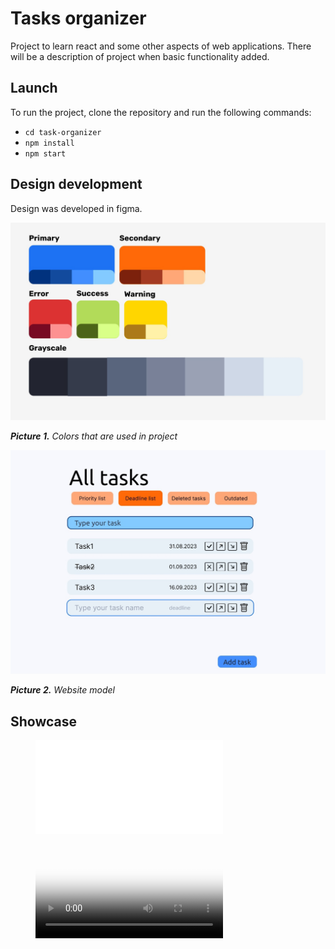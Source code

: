 # Tasks organizer

Project to learn react and some other aspects of web applications. There will be a description of project when basic functionality added. 

## Launch

To run the project, clone the repository and run the following commands:

<ul>
<li><code>cd task-organizer</code></li>
<li><code>npm install</code></li>
<li><code>npm start</code></li>
</ul>

## Design development

Design was developed in figma.

![Colors](./materials/Colors.jpg "project colors")

<em><b>Picture 1.</b> Colors that are used in project</em>

![Project model](./materials/Project-design.jpg "project model")

<em><b>Picture 2.</b> Website model</em>

## Showcase

<figure class="video_container">
  <iframe src="./materials/TaskOrganizerShowcase.mp4" frameborder="0" allowfullscreen="true"> </iframe>
</figure>

<figure class="video_container">
  <video controls="true" allowfullscreen="true" poster="./materials/Project-design.jpg">
    <source src="./materials/TaskOrganizerShowcase.mp4" type="video/mp4">
  </video>
</figure>